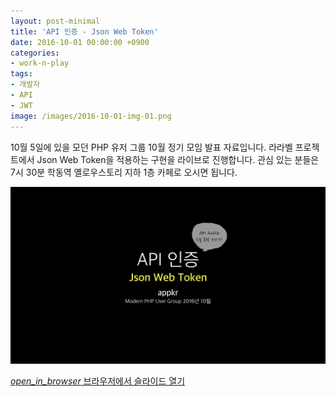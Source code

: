 ```yaml
---
layout: post-minimal
title: 'API 인증 - Json Web Token'
date: 2016-10-01 00:00:00 +0900
categories:
- work-n-play
tags:
- 개발자
- API
- JWT
image: /images/2016-10-01-img-01.png
---
```


10월 5일에 있을 모던 PHP 유저 그룹 10월 정기 모임 발표 자료입니다. 라라벨 프로젝트에서 Json Web Token을 적용하는 구현을 라이브로 진행합니다. 관심 있는 분들은 7시 30분 학동역 옐로우스토리 지하 1층 카페로 오시면 됩니다.

![API 인증 - Json Web Token](/images/2016-10-01-img-01.png)

<div class="panel panel-default" style="width:100%; max-width: 600px; margin: 1em auto;">
  <div class="panel-body text-center">
    <a href="https://drive.google.com/open?id=0Bx8_tW_C70eNMHpiRk93dUt6NFU">
      <i class="material-icons">open_in_browser</i>
      브라우저에서 슬라이드 열기
    </a>
  </div>
</div>
